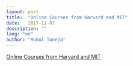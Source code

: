 ```yaml
---
layout: post
title:  "Online Courses from Harvard and MIT"
date:   2017-11-07
description: ""
lang: "en"
author: "Mukul Taneja"
---
```

[Online Courses from Harvard and MIT](https://www.kaggle.com/mukultaneja/which-is-most-popular-harvardx-or-mit)